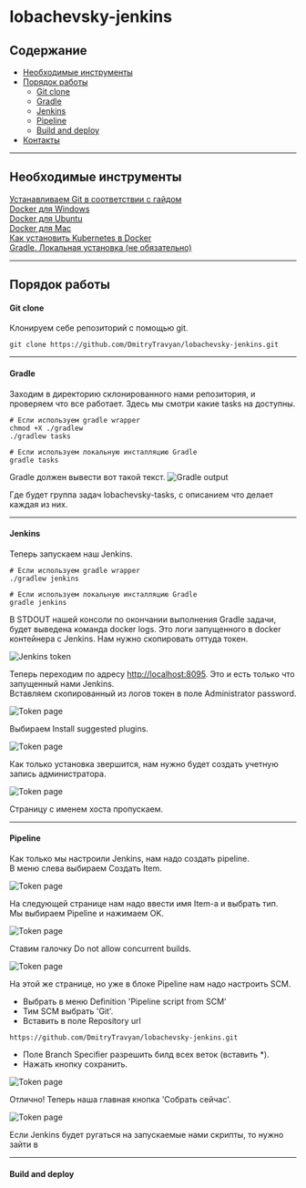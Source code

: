 # lobachevsky-jenkins

## Содержание
- [Необходимые инструменты](#Heading)
- [Порядок работы](#Heading)
  * [Git clone](#sub-heading)
  * [Gradle](#sub-heading)
  * [Jenkins](#sub-heading)
  * [Pipeline](#sub-heading)
  * [Build and deploy](#sub-heading)
- [Контакты](#Heading)

---
<!-- toc -->
## Необходимые инструменты
[Устанавливаем Git в соответствии с гайдом](https://git-scm.com/book/ru/v2/Введение-Установка-Git)  
[Docker для Windows](https://docs.docker.com/docker-for-windows/install/)  
[Docker для Ubuntu](https://docs.docker.com/engine/install/ubuntu/)  
[Docker для Mac](https://docs.docker.com/docker-for-mac/install/)  
[Как установить Kubernetes в Docker](https://birthday.play-with-docker.com/kubernetes-docker-desktop/)  
[Gradle. Локальная установка (не обязательно)](https://gradle.org/install/)

---
## Порядок работы
#### Git clone
Клонируем себе репозиторий с помощью git.
```shell script
git clone https://github.com/DmitryTravyan/lobachevsky-jenkins.git
```

---
#### Gradle
Заходим в директорию склонированного нами репозитория, и проверяем что все работает. Здесь мы смотри какие tasks на доступны.
```shell script
# Если используем gradle wrapper
chmod +X ./gradlew
./gradlew tasks

# Если используем локальную инсталляцию Gradle
gradle tasks
```
Gradle должен вывести вот такой текст.
![Gradle output](images/tasks.png "lobachevsky tasks with description")

Где будет группа задач lobachevsky-tasks, с описанием что делает каждая из них.  

---
#### Jenkins
Теперь запускаем наш Jenkins.
```shell script
# Если используем gradle wrapper
./gradlew jenkins

# Если используем локальную инсталляцию Gradle
gradle jenkins
```

В STDOUT нашей консоли по окончании выполнения Gradle задачи, будет выведена команда docker logs.
Это логи запущенного в docker контейнера с Jenkins. Нам нужно скопировать оттуда токен.

![Jenkins token](images/admin_token.png "Token for unlock Jenkins")

Теперь переходим по адресу [http://localhost:8095](http://localhost:8095).
Это и есть только что запущенный нами Jenkins.  
Вставляем скопированный из логов токен в поле Administrator password.

![Token page](images/insert_token.png "Insert token to this window")

Выбираем Install suggested plugins.

![Token page](images/suggested_plugins.png "Insert token to this window")

Как только установка звершится, нам нужно будет создать учетную запись администратора.

![Token page](images/create_admin.png "Insert token to this window")

Страницу с именем хоста пропускаем.

---
#### Pipeline

Как только мы настроили Jenkins, нам надо создать pipeline.  
В меню слева выбираем Создать Item.

![Token page](images/create_item.png "Insert token to this window")

На следующей странице нам надо ввести имя Item-а и выбрать тип.  
Мы выбираем Pipeline и нажимаем OK.

![Token page](images/pipeline.png "Insert token to this window")

Ставим галочку Do not allow concurrent builds.

![Token page](images/concurrent_build.png "Insert token to this window")

На этой же странице, но уже в блоке Pipeline нам надо настроить SCM.
- Выбрать в меню Definition 'Pipeline script from SCM'
- Тим SCM выбрать 'Git'.
- Вставить в поле Repository url
```
https://github.com/DmitryTravyan/lobachevsky-jenkins.git
```
- Поле Branch Specifier разрешить билд всех веток (вставить *).
- Нажать кнопку сохранить.

![Token page](images/pipeline_scm.png "Insert token to this window")

Отлично! Теперь наша главная кнопка 'Собрать сейчас'.

![Token page](images/run_pipeline.png "Insert token to this window")

Если Jenkins будет ругаться на запускаемые нами скрипты, то нужно зайти в 

---
#### Build and deploy

